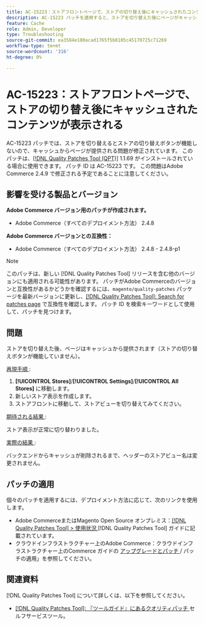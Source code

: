 ```yaml
---
title: AC-15223：ストアフロントページで、ストアの切り替え後にキャッシュされたコンテンツが表示される
description: AC-15223 パッチを適用すると、ストアを切り替えた後にページがキャッシュから提供され、ストアが期待どおりに切り替えられないAdobe Commerceの問題が修正されます。
feature: Cache
role: Admin, Developer
type: Troubleshooting
source-git-commit: ea3584e180acad1765f5b8105c45170725c71269
workflow-type: tm+mt
source-wordcount: '316'
ht-degree: 0%

---
```



# AC-15223：ストアフロントページで、ストアの切り替え後にキャッシュされたコンテンツが表示される

AC-15223 パッチでは、ストアを切り替えるとストアの切り替えボタンが機能しないので、キャッシュからページが提供される問題が修正されています。 このパッチは、[[!DNL Quality Patches Tool (QPT)]](/help/tools/quality-patches-tool/quality-patches-tool-to-self-serve-quality-patches.md) 1.1.69 がインストールされている場合に使用できます。 パッチ ID は AC-15223 です。 この問題はAdobe Commerce 2.4.9 で修正される予定であることに注意してください。

## 影響を受ける製品とバージョン

**Adobe Commerce バージョン用のパッチが作成されます。**

* Adobe Commerce（すべてのデプロイメント方法） 2.4.8

**Adobe Commerce バージョンとの互換性：**

* Adobe Commerce（すべてのデプロイメント方法） 2.4.8 - 2.4.8-p1

>[!NOTE]
>
>このパッチは、新しい [!DNL Quality Patches Tool] リリースを含む他のバージョンにも適用される可能性があります。 パッチがAdobe Commerceのバージョンと互換性があるかどうかを確認するには、`magento/quality-patches` パッケージを最新バージョンに更新し、[[!DNL Quality Patches Tool]: Search for patches page](https://experienceleague.adobe.com/tools/commerce-quality-patches/index.html) で互換性を確認します。 パッチ ID を検索キーワードとして使用して、パッチを見つけます。

## 問題

ストアを切り替えた後、ページはキャッシュから提供されます（ストアの切り替えボタンが機能していません）。

<u> 再現手順 </u>:

1. **[!UICONTROL Stores]**/**[!UICONTROL Settings]**/**[!UICONTROL All Stores]** に移動します。
2. 新しいストア表示を作成します。
3. ストアフロントに移動して、ストアビューを切り替えてみてください。

<u> 期待される結果 </u>:

ストア表示が正常に切り替わりました。

<u> 実際の結果 </u>:

バックエンドからキャッシュが削除されるまで、ヘッダーのストアビュー名は変更されません。

## パッチの適用

個々のパッチを適用するには、デプロイメント方法に応じて、次のリンクを使用します。

* Adobe CommerceまたはMagento Open Source オンプレミス：[[!DNL Quality Patches Tool] > 使用状況 ](/help/tools/quality-patches-tool/usage.md)[!DNL Quality Patches Tool] ガイドに記載されています。
* クラウドインフラストラクチャー上のAdobe Commerce：クラウドインフラストラクチャー上のCommerce ガイドの [ アップグレードとパッチ ](https://experienceleague.adobe.com/docs/commerce-cloud-service/user-guide/develop/upgrade/apply-patches.html)/ パッチの適用」を参照してください。

## 関連資料

[!DNL Quality Patches Tool] について詳しくは、以下を参照してください。

* [[!DNL Quality Patches Tool]: 『ツールガイド』にあるクオリティパッチ ](/help/tools/quality-patches-tool/quality-patches-tool-to-self-serve-quality-patches.md) セルフサービスツール。
